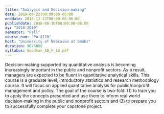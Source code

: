 ```yaml
---
title: "Analysis and Decision-making"
date: 2018-08-22T00:00:00-06:00
enddate: 2018-12-12T00:00:00-06:00
publishdate: 2018-08-30T00:00:00-06:00
ay: "2018-2019"
semester: "Fall"
course_num: "PA 8120"
host: "University of Nebraska at Omaha"
duration: 9676800
syllabus: Goodman_AD_F_18.pdf
---
```


Decision-making supported by quantitative analysis is becoming increasingly important in the public and nonprofit sectors. As a result, managers are expected to be fluent in quantitative analytical skills. This course is a graduate level, introductory statistics and research methodology course. It will focus on applied quantitative analysis for public/nonprofit management and policy. The goal of the course is two-fold: (1) to train you to apply the concepts presented and use them to inform real world decision-making in the public and nonprofit sectors and (2) to prepare you to successfully complete your capstone project.
